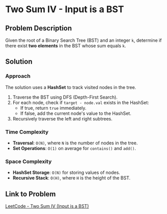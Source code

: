 # Two Sum IV - Input is a BST  

## Problem Description  
Given the root of a Binary Search Tree (BST) and an integer `k`, determine if there exist **two elements** in the BST whose sum equals `k`.  

## Solution  

### Approach  
The solution uses a **HashSet** to track visited nodes in the tree.  
1. Traverse the BST using DFS (Depth-First Search).  
2. For each node, check if `target - node.val` exists in the HashSet:  
   - If true, return `true` immediately.  
   - If false, add the current node's value to the HashSet.  
3. Recursively traverse the left and right subtrees.  


### Time Complexity  
- **Traversal**: `O(N)`, where `N` is the number of nodes in the tree.  
- **Set Operations**: `O(1)` on average for `contains()` and `add()`.  

### Space Complexity  
- **HashSet Storage**: `O(N)` for storing values of nodes.  
- **Recursive Stack**: `O(H)`, where `H` is the height of the BST.  

## Link to Problem  
[LeetCode - Two Sum IV (Input is a BST)](https://leetcode.com/problems/two-sum-iv-input-is-a-bst/description/)  
